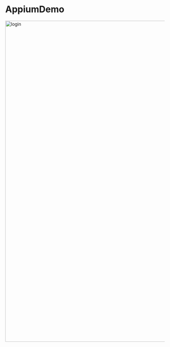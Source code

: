 # AppiumDemo

<img width="1011" alt="login" src="https://user-images.githubusercontent.com/46274358/90629843-a8bc0c00-e23d-11ea-941c-0775ed6bd389.png">

